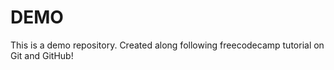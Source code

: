 # DEMO

This is a demo repository. Created along following freecodecamp tutorial on Git and GitHub!
